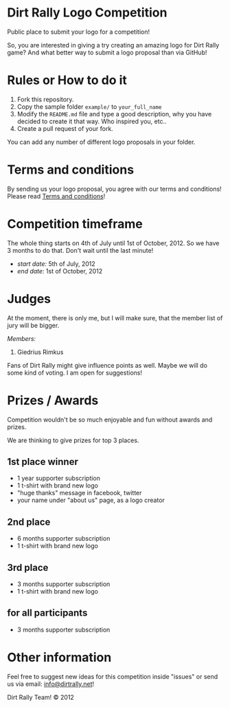 # Dirt Rally Logo Competition

Public place to submit your logo for a competition!

So, you are interested in giving a try creating an amazing logo for Dirt Rally game? And what better way to submit a logo proposal than via GitHub!

# Rules or How to do it

1. Fork this repository.
2. Copy the sample folder `example/` to `your_full_name`
3. Modify the `README.md` file and type a good description, why you have decided to create it that way. Who inspired you, etc.. 
4. Create a pull request of your fork.

You can add any number of different logo proposals in your folder.

# Terms and conditions
By sending us your logo proposal, you agree with our terms and conditions! Please read [Terms and conditions](terms_and_conditions.md)!

# Competition timeframe
The whole thing starts on 4th of July until 1st of October, 2012. So we have 3 months to do that. Don't wait until the last minute!

- *start date:* 5th of July, 2012
- *end date:* 1st of October, 2012

# Judges
At the moment, there is only me, but I will make sure, that the member list of jury will be bigger.

*Members:*

1. Giedrius Rimkus

Fans of Dirt Rally might give influence points as well. Maybe we will do some kind of voting. I am open for suggestions!

# Prizes / Awards
Competition wouldn't be so much enjoyable and fun without awards and prizes.

We are thinking to give prizes for top 3 places.

## 1st place winner
* 1 year supporter subscription
* 1 t-shirt with brand new logo
* "huge thanks" message in facebook, twitter
* your name under "about us" page, as a logo creator

## 2nd place
* 6 months supporter subscription
* 1 t-shirt with brand new logo

## 3rd place
* 3 months supporter subscription
* 1 t-shirt with brand new logo

## for all participants
* 3 months supporter subscription

# Other information
Feel free to suggest new ideas for this competition inside "issues" or send us via email: info@dirtrally.net!

Dirt Rally Team!
&copy; 2012